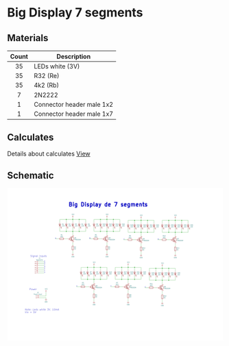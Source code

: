 # Big Display 7 segments 

## Materials 

Count| Description
:-:|-|
35|LEDs white (3V)
35|R32 (Re)
35|4k2 (Rb)
7|2N2222
1|Connector header male 1x2
1|Connector header male 1x7

## Calculates

Details about calculates [View](Calculate.md)

## Schematic

![schematic](schematic/7seg_jumbo/7seg_jumbo.svg)